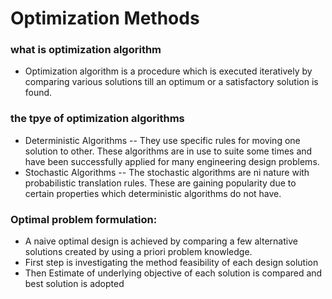 # Optimization Methods
### what is optimization algorithm 
* Optimization algorithm is a procedure which is executed iteratively by comparing various solutions till an optimum or a satisfactory solution is found.
### the tpye of optimization algorithms
* Deterministic Algorithms -- They use specific rules for moving one solution to other. These algorithms are in use to suite some times and have been successfully applied for many engineering design problems.
* Stochastic Algorithms -- The stochastic algorithms are ni nature with probabilistic translation rules. These are gaining popularity due to certain properties which deterministic algorithms do not have.
### Optimal problem formulation:
* A naive optimal design is achieved by comparing a few alternative solutions created by using a priori problem knowledge.
* First step is investigating the method feasibility of each design solution
* Then Estimate of underlying objective of each solution is compared and best solution is adopted


